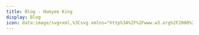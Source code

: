 ```yaml
---
title: Blog - Homyee King
display: Blog
icon: data:image/svg+xml,%3Csvg xmlns="http%3A%2F%2Fwww.w3.org%2F2000%2Fsvg" width="32" height="32" viewBox="0 0 32 32"%3E%3Cpath fill="%23cb3837" d="M2 10.555h28v9.335H16v1.556H9.778v-1.557H2Zm1.556 7.779h3.111v-4.668h1.555v4.667h1.556v-6.222H3.556Zm7.778-6.223v7.779h3.111v-1.556h3.111v-6.223Zm3.111 1.556H16v3.112h-1.556Zm4.667-1.556v6.223h3.111v-4.668h1.556v4.667h1.556v-4.667h1.556v4.667h1.556v-6.222Z"%2F%3E%3C%2Fsvg%3E
---
```


<BlogList />
